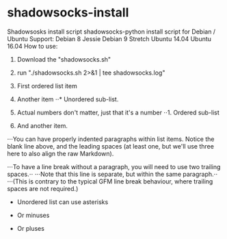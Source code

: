 # shadowsocks-install
Shadowsosks install script
shadowsocks-python install script for Debian / Ubuntu
Support: 
Debian 8 Jessie
Debian 9 Stretch
Ubuntu 14.04
Ubuntu 16.04
How to use:
1. Download the "shadowsocks.sh"
2. run "./shadowsocks.sh 2>&1 | tee shadowsocks.log"


1. First ordered list item
2. Another item
⋅⋅* Unordered sub-list. 
1. Actual numbers don't matter, just that it's a number
⋅⋅1. Ordered sub-list
4. And another item.

⋅⋅⋅You can have properly indented paragraphs within list items. Notice the blank line above, and the leading spaces (at least one, but we'll use three here to also align the raw Markdown).

⋅⋅⋅To have a line break without a paragraph, you will need to use two trailing spaces.⋅⋅
⋅⋅⋅Note that this line is separate, but within the same paragraph.⋅⋅
⋅⋅⋅(This is contrary to the typical GFM line break behaviour, where trailing spaces are not required.)

* Unordered list can use asterisks
- Or minuses
+ Or pluses
